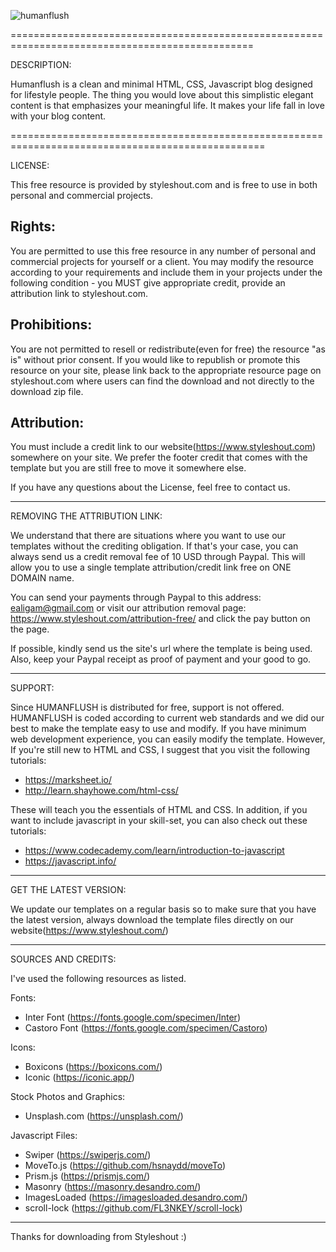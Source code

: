![humanflush](https://user-images.githubusercontent.com/64751892/175818197-d7bca249-1362-4d81-8823-122d7c1aaccf.gif)

================================================================================================

DESCRIPTION:

Humanflush is a clean and minimal HTML, CSS, Javascript blog designed for lifestyle people. The thing you would love about this simplistic elegant content is that emphasizes
your meaningful life. It makes your life fall in love with your blog content.

==================================================================================================

LICENSE:

This free resource is provided by styleshout.com and is free to use in
both personal and commercial projects.

## Rights:

You are permitted to use this free resource in any number of personal and commercial projects for
yourself or a client. You may modify the resource according to your requirements and include them
in your projects under the following condition - you MUST give appropriate credit, provide an
attribution link to styleshout.com.

## Prohibitions:

You are not permitted to resell or redistribute(even for free) the resource "as is" without
prior consent. If you would like to republish or promote this resource on your site, please
link back to the appropriate resource page on styleshout.com where users can find the download
and not directly to the download zip file.

## Attribution:

You must include a credit link to our website(https://www.styleshout.com) somewhere on your site.
We prefer the footer credit that comes with the template but you are still free to move it
somewhere else.

If you have any questions about the License, feel free to contact us.

---

REMOVING THE ATTRIBUTION LINK:

We understand that there are situations where you want to use our templates without
the crediting obligation. If that's your case, you can always send us a
credit removal fee of 10 USD through Paypal. This will allow you to use a single
template attribution/credit link free on ONE DOMAIN name.

You can send your payments through Paypal to this address: ealigam@gmail.com or
visit our attribution removal page: https://www.styleshout.com/attribution-free/
and click the pay button on the page.

If possible, kindly send us the site's url where the template is being used.
Also, keep your Paypal receipt as proof of payment and your good to go.

---

SUPPORT:

Since HUMANFLUSH is distributed for free, support is not offered. HUMANFLUSH is coded according
to current web standards and we did our best to make the template easy to use and modify.
If you have minimum web development experience, you can easily modify the template.
However, If you're still new to HTML and CSS, I suggest that you visit the
following tutorials:

- https://marksheet.io/
- http://learn.shayhowe.com/html-css/

These will teach you the essentials of HTML and CSS. In addition, if you want to include
javascript in your skill-set, you can also check out these tutorials:

- https://www.codecademy.com/learn/introduction-to-javascript
- https://javascript.info/

---

GET THE LATEST VERSION:

We update our templates on a regular basis so to make sure that you have the latest version,
always download the template files directly on our website(https://www.styleshout.com/)

---

SOURCES AND CREDITS:

I've used the following resources as listed.

Fonts:

- Inter Font (https://fonts.google.com/specimen/Inter)
- Castoro Font (https://fonts.google.com/specimen/Castoro)

Icons:

- Boxicons (https://boxicons.com/)
- Iconic (https://iconic.app/)

Stock Photos and Graphics:

- Unsplash.com (https://unsplash.com/)

Javascript Files:

- Swiper (https://swiperjs.com/)
- MoveTo.js (https://github.com/hsnaydd/moveTo)
- Prism.js (https://prismjs.com/)
- Masonry (https://masonry.desandro.com/)
- ImagesLoaded (https://imagesloaded.desandro.com/)
- scroll-lock (https://github.com/FL3NKEY/scroll-lock)

---

Thanks for downloading from Styleshout :)

